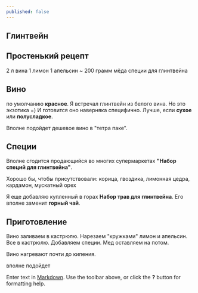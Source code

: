 ```yaml
---
published: false
---
```


## Глинтвейн

Простенький рецепт
------------------

2 л вина
1 лимон
1 апельсин
~ 200 грамм мёда
специи для глинтвейна

Вино
------------------
по умолчанию **красное**. Я встречал глинтвейн из белого вина. Но это экзотика =) И готовится оно наверняка специфично.
Лучше, если **сухое** или **полусладкое**.

Вполне подойдет дешевое вино в "тетра паке".

Специи
-------------------
Вполне сгодится продающийся во многих супермаркетах **"Набор специй для глинтвейна"**.

Хорошо бы, чтобы присутствовали:
	корица, гвоздика, лимонная цедра, кардамон, мускатный орех

Я еще добавляю купленный в горах **Набор трав для глинтвейна**. Его вполне заменит **горный чай**.

Приготовление
-------------------
Вино заливаем в кастрюлю.
Нарезаем "кружками" лимон и апельсин. Все в кастрюлю.
Добавляем специи.
Мед оставляем на потом.

Вино нагревают почти до кипения. 

вполне подойдет

Enter text in [Markdown](http://daringfireball.net/projects/markdown/). Use the toolbar above, or click the **?** button for formatting help.
